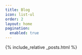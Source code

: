 ```yaml
---
title: Blog
icon: list-ul
order: 2
layout: home
pagination:
  enabled: true
---
```


{% include_relative _posts.html %}
